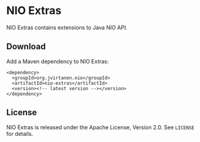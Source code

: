 NIO Extras
==========

NIO Extras contains extensions to Java NIO API.


Download
--------

Add a Maven dependency to NIO Extras:

    <dependency>
      <groupId>org.jvirtanen.nio</groupId>
      <artifactId>nio-extras</artifactId>
      <version><!-- latest version --></version>
    </dependency>


License
-------

NIO Extras is released under the Apache License, Version 2.0. See `LICENSE`
for details.
